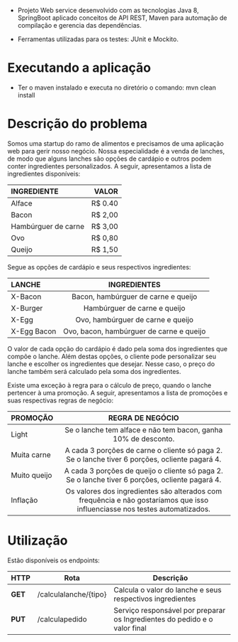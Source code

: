 - Projeto Web service desenvolvido com as tecnologias Java 8, SpringBoot aplicado conceitos de API REST, Maven para automação de compilação e gerencia das dependências.


- Ferramentas utilizadas para os testes: JUnit e Mockito.

# Executando a aplicação

- Ter o maven instalado e executa no diretório o comando: mvn clean install 

# Descrição do problema

Somos uma startup do ramo de alimentos e precisamos de uma aplicação web para gerir
nosso negócio. Nossa especialidade é a venda de lanches, de modo que alguns lanches
são opções de cardápio e outros podem conter ingredientes personalizados.
A seguir, apresentamos a lista de ingredientes disponíveis:


INGREDIENTE           |   VALOR
:---------            | --------:
Alface                | R$ 0.40
Bacon                 | R$ 2,00
Hambúrguer de carne   | R$ 3,00
Ovo                   | R$ 0,80
Queijo                | R$ 1,50

Segue as opções de cardápio e seus respectivos ingredientes:


LANCHE        |   INGREDIENTES
:---------    | :--------------------------------------:
X-Bacon       | Bacon, hambúrguer de carne e queijo
X-Burger      | Hambúrguer de carne e queijo
X-Egg         | Ovo, hambúrguer de carne e queijo
X-Egg Bacon   | Ovo, bacon, hambúrguer de carne e queijo

O valor de cada opção do cardápio é dado pela soma dos ingredientes que compõe o lanche. Além destas opções, o cliente pode personalizar seu lanche e escolher os ingredientes que desejar. Nesse caso, o preço do lanche também será calculado pela soma dos ingredientes.

Existe uma exceção à regra para o cálculo de preço, quando o lanche pertencer à uma promoção. A seguir, apresentamos a lista de promoções e suas respectivas regras de negócio:

PROMOÇÃO        |  REGRA DE NEGÓCIO
:---------      | :--------------------------------------:
Light           | Se o lanche tem alface e não tem bacon, ganha 10% de desconto.
Muita carne     | A cada 3 porções de carne o cliente só paga 2. Se o lanche tiver 6 porções, ocliente pagará 4. 
Muito queijo    | A cada 3 porções de queijo o cliente só paga 2. Se o lanche tiver 6 porções, ocliente pagará 4.
Inflação        | Os valores dos ingredientes são alterados com frequência e não gostaríamos que isso influenciasse nos testes automatizados.


# Utilização

Estão disponíveis os endpoints:

| HTTP | Rota | Descrição |
| ----------- | ---- | --------- |
| **GET** | /calculalanche/{tipo}| Calcula o valor do lanche e seus respectivos ingredientes |
| **PUT** | /calculapedido | Serviço responsável por preparar os Ingredientes do pedido e o valor final |

